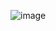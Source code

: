 ![image](https://github.com/Abiji-2020/Leetcode-2024/assets/145255212/e024dabd-6e42-453f-96ae-e2bac4afacfb)
